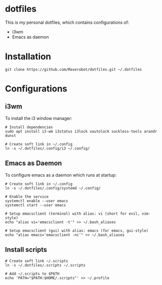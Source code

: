# dotfiles
This is my personal dotfiles, which contains configurations of:
* i3wm
* Emacs as daemon

# Installation
```
git clone https://github.com/Maverobot/dotfiles.git ~/.dotfiles
```

# Configurations 
## i3wm
To install the i3 window manager:
```
# Install dependencies
sudo apt install i3-wm i3status i3lock xautolock suckless-tools arandr dunst

# Create soft link in ~/.config
ln -s ~/.dotfiles/.config/i3 ~/.config/
```

## Emacs as Daemon
To configure emacs as a daemon which runs at startup:
```
# Create soft link in ~/.config
ln -s ~/.dotfiles/.config/systemd ~/.config/

# Enable the service
systemctl enable --user emacs
systemctl start --user emacs

# Setup emacsclient (terminal) with alias: vi (short for evil, vim-style) 
echo "alias vi='emacsclient -t'" >> ~/.bash_aliases

# Setup emacsclient (gui) with alias: emacs (for emacs, gui-style) 
echo "alias emacs='emacsclient -nc'" >> ~/.bash_aliases
```

## Install scripts
```
# Create soft link ~/.scripts
ln -s ~/.dotfiles/.scripts ~/.scripts

# Add ~/.scripts to $PATH
echo 'PATH="$PATH:$HOME/.scripts"' >> ~/.profile
```
